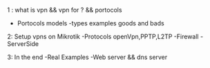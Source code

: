 1 : what is vpn && vpn for ? && portocols 
- Portocols models 
	-types 
	examples 
	goods and bads 


2: Setup vpns on Mikrotik
	-Protocols
		openVpn,PPTP,L2TP
	-Firewall
	-ServerSide

3: In the end 
	-Real Examples
	-Web server && dns server 


